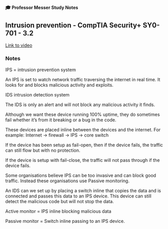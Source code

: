#### 🎓 Professor Messer Study Notes

## Intrusion prevention - CompTIA Security+ SY0-701 - 3.2

[Link to video](https://youtu.be/7QuYupuic3Q?si=5UG9kNZSCcIb3soU)

### Notes

IPS = intrusion prevention system

An IPS is set to watch network traffic traversing the internet in real time. It looks for and blocks malicious activity and exploits. 

IDS intrusion detection system

The IDS is only an alert and will not block any malicious activity it finds. 

Although we want these device running 100% uptime, they do sometimes fail whether it’s from it breaking or a bug in the code. 

These devices are placed inline between the devices and the internet. For example:
Internet -> firewall -> IPS -> core switch

If the device has been setup as fail-open, then if the device fails, the traffic can still flow but with no protection. 

If the device is setup with fail-close, the traffic will not pass through if the device fails.

Some organisations believe IPS can be too invasive and can block good traffic. Instead these organisations use Passive monitoring.

An IDS can we set up by placing a switch inline that copies the data and is connected and passes this data to an IPS device. This device can still detect the malicious code but will not stop the data. 

Active monitor = IPS inline blocking malicious data

Passive monitor = Switch inline passing to an IPS device.

